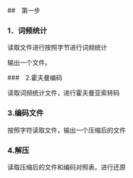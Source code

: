 ##　第一步

### 1．词频统计



读取文件进行按照字节进行词频统计

输出一个文件。

###　2.霍夫曼编码

读取词频统计文件，进行霍夫曼亚索转码

### 3.编码文件

按照字符读取文件，输出一个压缩后的文件



### 4.解压

读取压缩后的文件和编码对照表。进行还原

